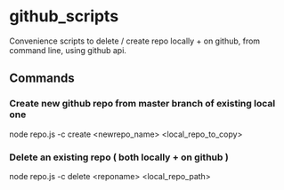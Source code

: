 # github_scripts
Convenience scripts to delete / create repo locally + on github, from command line, using github api.

## Commands

### Create new github repo from master branch of existing local one
node repo.js -c create \<newrepo_name\> \<local_repo_to_copy\>

### Delete an existing repo ( both locally + on github )
node repo.js -c delete \<reponame\> \<local_repo_path\>
